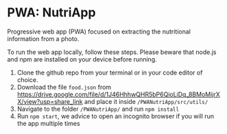 # PWA: NutriApp
Progressive web app (PWA) focused on extracting the nutritional information from a photo.

To run the web app locally, follow these steps. 
Please beware that node.js and npm are installed on your device before running. 

1. Clone the github repo from your terminal or in your code editor of choice. 
2. Download the file ```food.json``` from https://drive.google.com/file/d/1J46HhhwQHR5bP6QioLiDq_8BMoMijrXX/view?usp=share_link and place it inside ```/PWANutriApp/src/utils/```
2. Navigate to the folder ```/PWANutriApp/``` and run ```npm install```
3. Run ```npm start```, we advice to open an incognito browser if you will run the app multiple times
